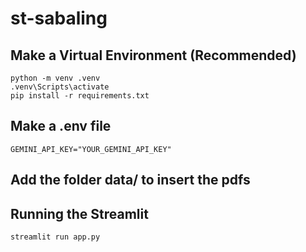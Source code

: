 # st-sabaling

## Make a Virtual Environment (Recommended)
```
python -m venv .venv
.venv\Scripts\activate
pip install -r requirements.txt
```

## Make a .env file
```
GEMINI_API_KEY="YOUR_GEMINI_API_KEY"
```

## Add the folder data/ to insert the pdfs

## Running the Streamlit
```
streamlit run app.py
```
